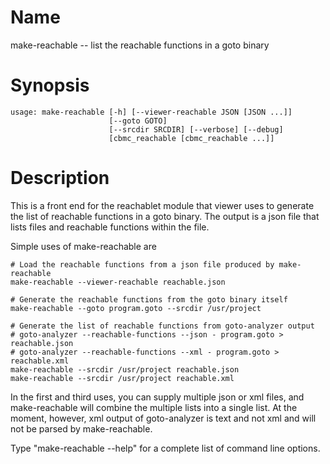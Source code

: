 # Name

make-reachable -- list the reachable functions in a goto binary

# Synopsis

    usage: make-reachable [-h] [--viewer-reachable JSON [JSON ...]]
                          [--goto GOTO]
                          [--srcdir SRCDIR] [--verbose] [--debug]
                          [cbmc_reachable [cbmc_reachable ...]]


# Description

This is a front end for the reachablet module that viewer uses to
generate the list of reachable functions in a goto binary. The output is a json
file that lists files and reachable functions within the file.

Simple uses of make-reachable are

    # Load the reachable functions from a json file produced by make-reachable
    make-reachable --viewer-reachable reachable.json

    # Generate the reachable functions from the goto binary itself
    make-reachable --goto program.goto --srcdir /usr/project

    # Generate the list of reachable functions from goto-analyzer output
    # goto-analyzer --reachable-functions --json - program.goto > reachable.json
    # goto-analyzer --reachable-functions --xml - program.goto > reachable.xml
    make-reachable --srcdir /usr/project reachable.json
    make-reachable --srcdir /usr/project reachable.xml

In the first and third uses, you can supply multiple json or xml files,
and make-reachable will combine the multiple lists into a single list.
At the moment, however, xml output of goto-analyzer is text and not xml
and will not be parsed by make-reachable.

Type "make-reachable --help" for a complete list of command line options.
